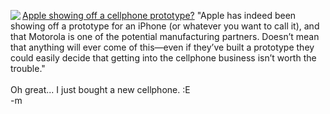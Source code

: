 <img src="http://www.weblogsinc.com/common/images/1646533664354065.jpg?0.2631581283546983" align="left"> <a href="http://www.engadget.com/entry/1234000253022479/">Apple showing off a cellphone prototype?</a>  "Apple has indeed been showing off a prototype for an iPhone (or whatever you want to call it), and that Motorola is one of the potential manufacturing partners. Doesn’t mean that anything will ever come of this—even if they’ve built a prototype they could easily decide that getting into the cellphone business isn’t worth the trouble."
<br />
<br />Oh great... I just bought a new cellphone. :E
<br />-m
<br />
<br />
<br />
<br />
<br />